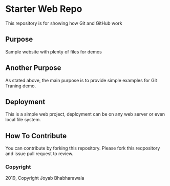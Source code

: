 # Starter Web Repo

This repository is for showing how Git and GitHub work

## Purpose

Sample website with plenty of files for demos

## Another Purpose

As stated above, the main purpose is to provide simple examples for Git Traning demo.

## Deployment

This is a simple web project, deployment can be on any web server or even local file system.

## How To Contribute

You can contribute by forking this repository.
Please fork this reqpository and issue pull request to review.

### Copyright

2019, Copyright Joyab Bhabharawala
